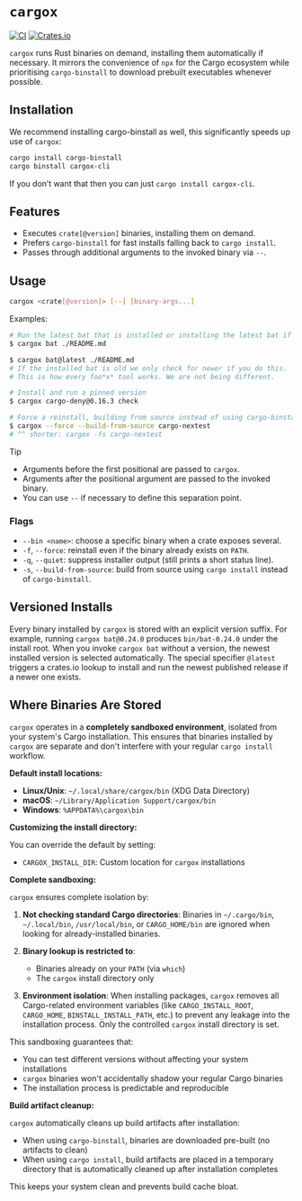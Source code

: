 # `cargox`

[![CI](https://github.com/mxcl/cargox/actions/workflows/ci.yml/badge.svg)](https://github.com/mxcl/cargox/actions/workflows/ci.yml)
[![Crates.io](https://img.shields.io/crates/v/cargox-cli.svg)](https://crates.io/crates/cargox-cli)

`cargox` runs Rust binaries on demand, installing them automatically if necessary.
It mirrors the convenience of `npx` for the Cargo ecosystem while prioritising
`cargo-binstall` to download prebuilt executables whenever possible.

## Installation

We recommend installing cargo-binstall as well, this significantly speeds up
use of `cargox`:

```sh
cargo install cargo-binstall
cargo binstall cargox-cli
```

If you don’t want that then you can just `cargo install cargox-cli`.

## Features

- Executes `crate[@version]` binaries, installing them on demand.
- Prefers `cargo-binstall` for fast installs falling back to `cargo install`.
- Passes through additional arguments to the invoked binary via `--`.

## Usage

```bash
cargox <crate[@version]> [--] [binary-args...]
```

Examples:

```bash
# Run the latest bat that is installed or installing the latest bat if necessary
$ cargox bat ./README.md

$ cargox bat@latest ./README.md
# If the installed bat is old we only check for newer if you do this.
# This is how every foo*x* tool works. We are not being different.

# Install and run a pinned version
$ cargox cargo-deny@0.16.3 check

# Force a reinstall, building from source instead of using cargo-binstall
$ cargox --force --build-from-source cargo-nextest
# ^^ shorter: cargox -fs cargo-nextest
```

> [!TIP]
>
> - Arguments before the first positional are passed to `cargox`.
> - Arguments after the positional argument are passed to the invoked binary.
> - You can use `--` if necessary to define this separation point.

### Flags

- `--bin <name>`: choose a specific binary when a crate exposes several.
- `-f`, `--force`: reinstall even if the binary already exists on `PATH`.
- `-q`, `--quiet`: suppress installer output (still prints a short status line).
- `-s`, `--build-from-source`: build from source using `cargo install` instead of `cargo-binstall`.

## Versioned Installs

Every binary installed by `cargox` is stored with an explicit version suffix. For example, running `cargox bat@0.24.0` produces `bin/bat-0.24.0` under the install root. When you invoke `cargox bat` without a version, the newest installed version is selected automatically. The special specifier `@latest` triggers a crates.io lookup to install and run the newest published release if a newer one exists.

## Where Binaries Are Stored

`cargox` operates in a **completely sandboxed environment**, isolated from your
system's Cargo installation. This ensures that binaries installed by `cargox` are
separate and don't interfere with your regular `cargo install` workflow.

**Default install locations:**

- **Linux/Unix**: `~/.local/share/cargox/bin` (XDG Data Directory)
- **macOS**: `~/Library/Application Support/cargox/bin`
- **Windows**: `%APPDATA%\cargox\bin`

**Customizing the install directory:**

You can override the default by setting:

- `CARGOX_INSTALL_DIR`: Custom location for `cargox` installations

**Complete sandboxing:**

`cargox` ensures complete isolation by:

1. **Not checking standard Cargo directories**: Binaries in `~/.cargo/bin`,
   `~/.local/bin`, `/usr/local/bin`, or `CARGO_HOME/bin` are ignored when looking
   for already-installed binaries.

2. **Binary lookup is restricted to**:
   - Binaries already on your `PATH` (via `which`)
   - The `cargox` install directory only

3. **Environment isolation**: When installing packages, `cargox` removes all
   Cargo-related environment variables (like `CARGO_INSTALL_ROOT`, `CARGO_HOME`,
   `BINSTALL_INSTALL_PATH`, etc.) to prevent any leakage into the installation
   process. Only the controlled `cargox` install directory is set.

This sandboxing guarantees that:

- You can test different versions without affecting your system installations
- `cargox` binaries won't accidentally shadow your regular Cargo binaries
- The installation process is predictable and reproducible

**Build artifact cleanup:**

`cargox` automatically cleans up build artifacts after installation:

- When using `cargo-binstall`, binaries are downloaded pre-built (no artifacts to clean)
- When using `cargo install`, build artifacts are placed in a temporary directory
  that is automatically cleaned up after installation completes

This keeps your system clean and prevents build cache bloat.
